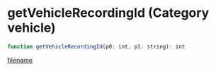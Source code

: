 # getVehicleRecordingId (Category vehicle)

```js
function getVehicleRecordingId(p0: int, p1: string): int
```

[filename](getVehicleRecordingId_m.md ':include')